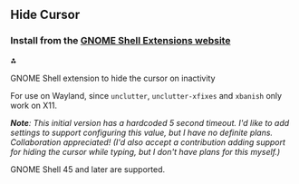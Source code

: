 ## Hide Cursor

### Install from the [GNOME Shell Extensions website](https://extensions.gnome.org/extension/6727/hide-cursor/)

<b>⁂</b>

GNOME Shell extension to hide the cursor on inactivity

For use on Wayland, since `unclutter`, `unclutter-xfixes` and `xbanish` only work on X11.

_**Note**: This initial version has a hardcoded 5 second timeout. I'd like to add settings to support configuring this value, but I have no definite plans. Collaboration appreciated! (I'd also accept a contribution adding support for hiding the cursor while typing, but I don't have plans for this myself.)_

GNOME Shell 45 and later are supported.

